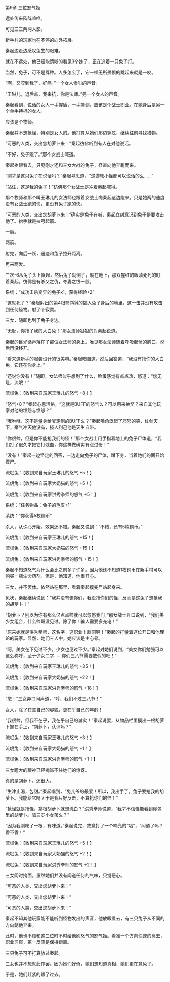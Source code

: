 第9章 三位怒气姬

远处传来阵阵喧哗。

可见三三两两人影。

新手村的玩家也在不停的向外拓展。

秦起边走边感叹兔生的艰难。

就在不远处，他已经能清晰的看见3个妹子，正在追着一只兔子打。

当然，兔子，可不是孬种。人多怎么了，它一样无所畏惧的跳起来就是一咬。

“啊，又咬到我了，好痛。”一个女人惨叫的声音。

“王琳儿，退后点，我来抗，你是法师。”另一个女人的声音。

秦起看到，说话的女人一手握盾，一手持剑，应该是个战士职业。在她身后是另一个单手持棍的女人。

应该是个牧师。

秦起并不想抢怪，特别是女人的。他打算从她们那边穿过，继续往前寻找猎物。

“可恶的人类，交出您胡萝卜来！”秦起彷佛听到有人在对他说话。

“不好，兔子跑了。”那个女战士喊道。

秦起抬眼看去，只见刚才还和三女大战的兔子，径直向他奔跑而来。

“刚才是这只兔子在说话吗？”秦起寻思道，“这游戏小怪都可以说话的么......”

“站住，这是我的兔子！”彷佛那个女战士是冲着秦起喊得。

那个牧师和那个叫王琳儿的女法师也跟着女战士向秦起这边跑来。只是她两的速度没有女战士跑的快，更没有兔子跑的快。

“可恶的人类，交出您胡萝卜来！”确实是兔子在喊，秦起立刻意识到兔子是要攻击他了。抬手就是拉弓起箭。

一箭。

两箭。

射完，向后一跃，迅速和兔子拉开距离。

再来两发。

三次-6从兔子头上飘起，然后兔子就倒了，躺在地上，那双猩红的眼睛死死的盯着秦起。彷佛是有杀父之仇，夺妻之恨一般。

系统：“成功击杀变异的兔子x1，获得经验+2”

“这就死了？”秦起射出的第4根箭斜斜的插入兔子身后的地里，这一击并没有攻击到任何怪物。射了个寂寞。

三女，随即也到了兔子身边。

“无耻，你抢了我的大白兔！”那女法师狠狠的对秦起说道。

秦起的目光循声落在了那位女法师的身上。唯见那女法师随着呼吸起伏的胸口，然后再没移开。

“看来这新手的服装设计的很美嘛。”秦起暗自道，然后回答道，“我没有抢你的大白兔，它还在你身上。”

“还说你没有！”随即，女法师似乎想到了什么，脸蛋感觉有点点热，怒道：“您无耻，流氓！”

流氓兔：【收到来自玩家王琳儿的怒气 +8！】

“怒气+8？”秦起心思活络，“这就是BUFF的怒气么？可以用来抽奖？来自其他玩家对他的埋怨与愤怒？”

“哦咻咻，这不是量身给爷定制的BUFF么？”秦起嘴角泛起了邪邪的笑，仗剑天下，豪气冲天他没有，损人利己他是天生自带。

“你很帅，但是你不能抢我们的怪！”那个女战士用手指着地上的兔子尸体道，“我们打了很久才把它打残血，你这样做确实有点过份！”

“没有！”秦起一边坚定的回答，一边走向兔子的尸体，蹲下身，当着她们的面开始摸尸。

流氓兔：【收到来自玩家王琳儿的怒气 +5！】

流氓兔：【收到来自玩家大奶猫的怒气 +5！】

流氓兔：【收到来自玩家洪秀拳师的怒气 +5！】

系统：“任务物品：兔子的毛皮+1”

系统：“你获得5枚铜币”

杀人，从诛心开始。效果还不错。秦起又说到：“不错，还有5枚铜币。”

流氓兔：【收到来自玩家王琳儿的怒气 +15！】

流氓兔：【收到来自玩家大奶猫的怒气 +15！】

流氓兔：【收到来自玩家洪秀拳师的怒气 +15！】

秦起不知道怒气为什么会比之前多了许多。因为他还不知道1枚铜币在新手村可以购买一瓶生命药剂。但是，他知道，他很开心。

三女，并不罢休。依然站在那里，看着秦起摸完尸站起身来。

见状，秦起继续说到：“我并没有骗你们，我没抢你们的怪，反而是这兔子想抢我的胡萝卜！”

“胡萝卜？别以为你有那么亿点点帅就可以忽悠我们。”那女战士开口说到，“我们美少女组合，什么帅哥没见过。除了你！骗人需要多充电！”

“原来她就是洪秀拳师，这名字，这职业！脑洞啊！”秦起的打量着这位开口和他理论的玩家。显然，她们三人中，她应该是主心骨。

“呵，美女在下见过不少，少女也见过不少。”秦起对她们说到，“美女你们勉强可以这么称呼，至于少女二字......你们三八节需要放假的吧！”

流氓兔：【收到来自玩家王琳儿的怒气 +35！】

流氓兔：【收到来自玩家大奶猫的怒气 +22！】

流氓兔：【收到来自玩家洪秀拳师的怒气 +18！】

“您！”三女异口同声道，“哼，我们不过三八节！”

女人，除了在意自己的容貌，更在乎自己的年龄！

“我很帅，但我不在乎，我在乎自己的诚实！”秦起说罢，从物品栏里摸出一根胡萝卜握在手上，“胡萝卜，认识吗？”

流氓兔：【收到来自玩家王琳儿的怒气 +3！】

流氓兔：【收到来自玩家大奶猫的怒气 +1！】

流氓兔：【收到来自玩家洪秀拳师的怒气 +1！】

三女瞪大的眼神已经掩饰不住她们的惊讶。

真的是胡萝卜。还很大。

“生津止渴，包甜。”秦起唱到，“兔儿爷的最爱！所以，我出手了，兔子要抢我的胡萝卜。我能给它吗？于是我只好反击，不算抢你们的怪！”

“抢怪就是抢怪，拿根胡萝卜就想洗白？”洪秀拳师说道，“我才不信怪能看到你包里的胡萝卜。骗三岁小女孩么？”

“因为我刚吃了一根，有味道。”秦起说完，故意打了一个响亮的“嗝”，“闻道了吗？香不香！”

流氓兔：【收到来自玩家王琳儿的怒气 +5！】

流氓兔：【收到来自玩家大奶猫的怒气 +2！】

流氓兔：【收到来自玩家洪秀拳师的怒气 +2！】

三女同时掩面。虽然她们并没有闻道任何的气味，只觉恶心。

“可恶的人类，交出您胡萝卜来！”

“可恶的人类，交出您胡萝卜来！”

“可恶的人类，交出您胡萝卜来！”

秦起不知其他玩家能不能听到怪物发出的声音，他放眼看去，有三只兔子从不同的方向朝他奔来。

此时，他也不顾和这三位时不时给他刷怒气的怒气姬。看准一个方向快速的离去，职业习惯，第一反应是保持距离。

三只兔子可不打算放过秦起。

三女也并不想就此作罢。因为她们好奇，她们想知道真相，她们更在意兔子。

于是，她们赶紧的跟了过去。